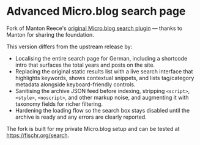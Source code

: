 # Advanced Micro.blog search page

Fork of Manton Reece's <a href="microdotblog/plugin-search-page">original Micro.blog search plugin</a> — thanks to Manton for sharing the foundation.

This version differs from the upstream release by:
- Localising the entire search page for German, including a shortcode intro that surfaces the total years and posts on the site.
- Replacing the original static results list with a live search interface that highlights keywords, shows contextual snippets, and lists tag/category metadata alongside keyboard-friendly controls.
- Sanitising the archive JSON feed before indexing, stripping `<script>`, `<style>`, `<noscript>`, and other markup noise, and augmenting it with taxonomy fields for richer filtering.
- Hardening the loading flow so the search box stays disabled until the archive is ready and any errors are clearly reported.

The fork is built for my private Micro.blog setup and can be tested at https://fischr.org/search.
